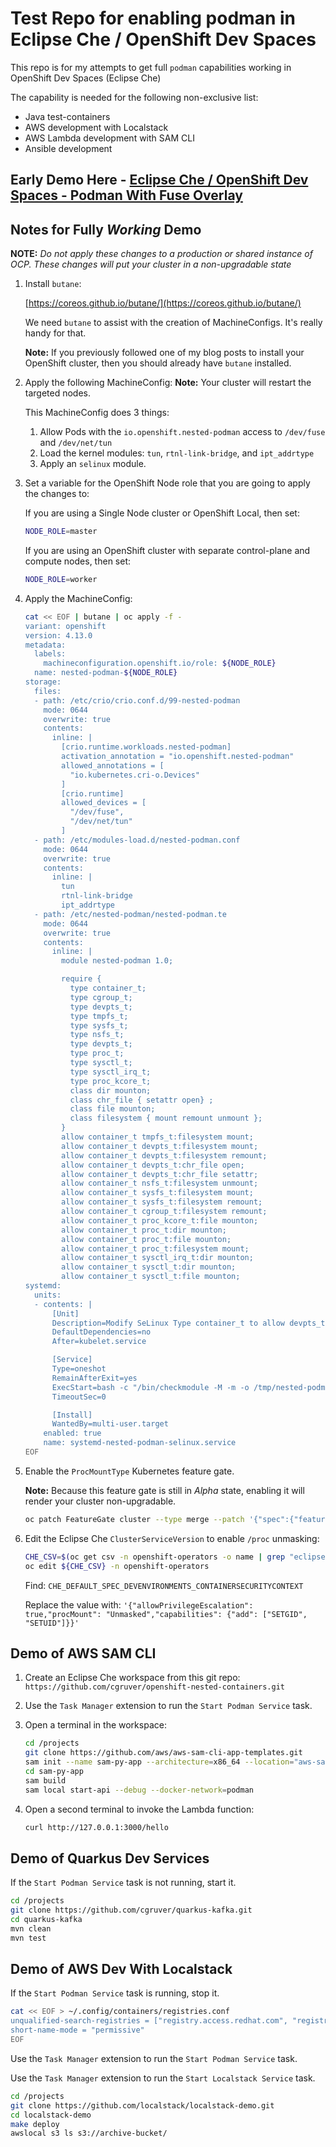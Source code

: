 # Test Repo for enabling podman in Eclipse Che / OpenShift Dev Spaces

This repo is for my attempts to get full `podman` capabilities working in OpenShift Dev Spaces (Eclipse Che)

The capability is needed for the following non-exclusive list:

* Java test-containers
* AWS development with Localstack
* AWS Lambda development with SAM CLI
* Ansible development

## Early Demo Here - [Eclipse Che / OpenShift Dev Spaces - Podman With Fuse Overlay](https://upstreamwithoutapaddle.com/blog%20post/2023/08/10/Podman-In-Dev-Spaces-With-Fuse-Overlay.html)

## Notes for Fully *Working* Demo

__NOTE:__ *Do not apply these changes to a production or shared instance of OCP.  These changes will put your cluster in a non-upgradable state*

1. Install `butane`:

   [https://coreos.github.io/butane/](https://coreos.github.io/butane/)

   We need `butane` to assist with the creation of MachineConfigs.  It's really handy for that.

   __Note:__ If you previously followed one of my blog posts to install your OpenShift cluster, then you should already have `butane` installed.

1. Apply the following MachineConfig: __Note:__ Your cluster will restart the targeted nodes.

   This MachineConfig does 3 things:

   1. Allow Pods with the `io.openshift.nested-podman` access to `/dev/fuse` and `/dev/net/tun`
   1. Load the kernel modules: `tun`, `rtnl-link-bridge`, and `ipt_addrtype`
   1. Apply an `selinux` module.

1. Set a variable for the OpenShift Node role that you are going to apply the changes to:

   If you are using a Single Node cluster or OpenShift Local, then set:

   ```bash
   NODE_ROLE=master
   ```

   If you are using an OpenShift cluster with separate control-plane and compute nodes, then set:

   ```bash
   NODE_ROLE=worker
   ```

1. Apply the MachineConfig:

   ```bash
   cat << EOF | butane | oc apply -f -
   variant: openshift
   version: 4.13.0
   metadata:
     labels:
       machineconfiguration.openshift.io/role: ${NODE_ROLE}
     name: nested-podman-${NODE_ROLE}
   storage:
     files:
     - path: /etc/crio/crio.conf.d/99-nested-podman
       mode: 0644
       overwrite: true
       contents:
         inline: |
           [crio.runtime.workloads.nested-podman]
           activation_annotation = "io.openshift.nested-podman"
           allowed_annotations = [
             "io.kubernetes.cri-o.Devices"
           ]
           [crio.runtime]
           allowed_devices = [
             "/dev/fuse",
             "/dev/net/tun"
           ]
     - path: /etc/modules-load.d/nested-podman.conf
       mode: 0644
       overwrite: true
       contents:
         inline: |
           tun
           rtnl-link-bridge
           ipt_addrtype
     - path: /etc/nested-podman/nested-podman.te
       mode: 0644
       overwrite: true
       contents:
         inline: |
           module nested-podman 1.0;

           require {
             type container_t;
             type cgroup_t;
             type devpts_t;
             type tmpfs_t;
             type sysfs_t;
             type nsfs_t;
             type devpts_t;
             type proc_t;
             type sysctl_t;
             type sysctl_irq_t;
             type proc_kcore_t;
             class dir mounton;
             class chr_file { setattr open} ;
             class file mounton;
             class filesystem { mount remount unmount };
           }
           allow container_t tmpfs_t:filesystem mount;
           allow container_t devpts_t:filesystem mount;
           allow container_t devpts_t:filesystem remount;
           allow container_t devpts_t:chr_file open;
           allow container_t devpts_t:chr_file setattr;
           allow container_t nsfs_t:filesystem unmount;
           allow container_t sysfs_t:filesystem mount;
           allow container_t sysfs_t:filesystem remount;
           allow container_t cgroup_t:filesystem remount;
           allow container_t proc_kcore_t:file mounton;
           allow container_t proc_t:dir mounton;
           allow container_t proc_t:file mounton;
           allow container_t proc_t:filesystem mount;
           allow container_t sysctl_irq_t:dir mounton;
           allow container_t sysctl_t:dir mounton;
           allow container_t sysctl_t:file mounton;
   systemd:
     units:
     - contents: |
         [Unit]
         Description=Modify SeLinux Type container_t to allow devpts_t and tmpfs_t
         DefaultDependencies=no
         After=kubelet.service

         [Service]
         Type=oneshot
         RemainAfterExit=yes
         ExecStart=bash -c "/bin/checkmodule -M -m -o /tmp/nested-podman.mod /etc/nested-podman/nested-podman.te && /bin/semodule_package -o /tmp/nested-podman.pp -m /tmp/nested-podman.mod && /sbin/semodule -i /tmp/nested-podman.pp"
         TimeoutSec=0

         [Install]
         WantedBy=multi-user.target
       enabled: true
       name: systemd-nested-podman-selinux.service
   EOF
   ```

1. Enable the `ProcMountType` Kubernetes feature gate.

   __Note:__ Because this feature gate is still in *Alpha* state, enabling it will render your cluster non-upgradable.

   ```bash
   oc patch FeatureGate cluster --type merge --patch '{"spec":{"featureSet":"CustomNoUpgrade","customNoUpgrade":{"enabled":["ProcMountType"]}}}'
   ```

1. Edit the Eclipse Che `ClusterServiceVersion` to enable `/proc` unmasking:

   ```bash
   CHE_CSV=$(oc get csv -n openshift-operators -o name | grep "eclipse-che")
   oc edit ${CHE_CSV} -n openshift-operators
   ```

   Find: `CHE_DEFAULT_SPEC_DEVENVIRONMENTS_CONTAINERSECURITYCONTEXT`

   Replace the value with: `'{"allowPrivilegeEscalation": true,"procMount": "Unmasked","capabilities": {"add": ["SETGID", "SETUID"]}}'`

## Demo of AWS SAM CLI

1. Create an Eclipse Che workspace from this git repo: `https://github.com/cgruver/openshift-nested-containers.git`

1. Use the `Task Manager` extension to run the `Start Podman Service` task.

1. Open a terminal in the workspace:

   ```bash
   cd /projects
   git clone https://github.com/aws/aws-sam-cli-app-templates.git
   sam init --name sam-py-app --architecture=x86_64 --location="aws-sam-cli-app-templates/python3.9/hello" --no-tracing --no-application-insights --no-input
   cd sam-py-app
   sam build
   sam local start-api --debug --docker-network=podman
   ```

1. Open a second terminal to invoke the Lambda function:

   ```bash
   curl http://127.0.0.1:3000/hello
   ```

## Demo of Quarkus Dev Services

If the `Start Podman Service` task is not running, start it.

```bash
cd /projects
git clone https://github.com/cgruver/quarkus-kafka.git
cd quarkus-kafka
mvn clean
mvn test
```

## Demo of AWS Dev With Localstack

If the `Start Podman Service` task is running, stop it.

```bash
cat << EOF > ~/.config/containers/registries.conf
unqualified-search-registries = ["registry.access.redhat.com", "registry.redhat.io", "docker.io"]
short-name-mode = "permissive"
EOF
```

Use the `Task Manager` extension to run the `Start Podman Service` task.

Use the `Task Manager` extension to run the `Start Localstack Service` task.

```bash
cd /projects
git clone https://github.com/localstack/localstack-demo.git
cd localstack-demo
make deploy
awslocal s3 ls s3://archive-bucket/
```
